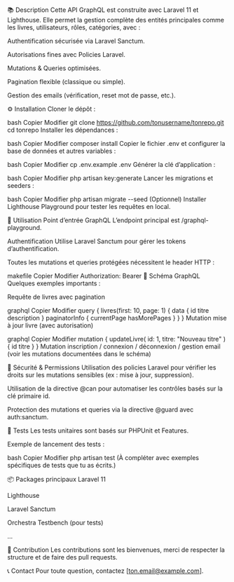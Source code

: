 📚 Description
Cette API GraphQL est construite avec Laravel 11 et Lighthouse. Elle permet la gestion complète des entités principales comme les livres, utilisateurs, rôles, catégories, avec :

Authentification sécurisée via Laravel Sanctum.

Autorisations fines avec Policies Laravel.

Mutations & Queries optimisées.

Pagination flexible (classique ou simple).

Gestion des emails (vérification, reset mot de passe, etc.).

⚙️ Installation
Cloner le dépôt :

bash
Copier
Modifier
git clone https://github.com/tonusername/tonrepo.git
cd tonrepo
Installer les dépendances :

bash
Copier
Modifier
composer install
Copier le fichier .env et configurer la base de données et autres variables :

bash
Copier
Modifier
cp .env.example .env
Générer la clé d’application :

bash
Copier
Modifier
php artisan key:generate
Lancer les migrations et seeders :

bash
Copier
Modifier
php artisan migrate --seed
(Optionnel) Installer Lighthouse Playground pour tester les requêtes en local.

🚀 Utilisation
Point d’entrée GraphQL
L’endpoint principal est /graphql-playground.

Authentification
Utilise Laravel Sanctum pour gérer les tokens d’authentification.

Toutes les mutations et queries protégées nécessitent le header HTTP :

makefile
Copier
Modifier
Authorization: Bearer <token>
📖 Schéma GraphQL
Quelques exemples importants :

Requête de livres avec pagination

graphql
Copier
Modifier
query {
  livres(first: 10, page: 1) {
    data {
      id
      titre
      description
    }
    paginatorInfo {
      currentPage
      hasMorePages
    }
  }
}
Mutation mise à jour livre (avec autorisation)

graphql
Copier
Modifier
mutation {
  updateLivre(
    id: 1,
    titre: "Nouveau titre"
  ) {
    id
    titre
  }
}
Mutation inscription / connexion / déconnexion / gestion email
(voir les mutations documentées dans le schéma)

🔐 Sécurité & Permissions
Utilisation des policies Laravel pour vérifier les droits sur les mutations sensibles (ex : mise à jour, suppression).

Utilisation de la directive @can pour automatiser les contrôles basés sur la clé primaire id.

Protection des mutations et queries via la directive @guard avec auth:sanctum.

🧪 Tests
Les tests unitaires sont basés sur PHPUnit et Features.

Exemple de lancement des tests :

bash
Copier
Modifier
php artisan test
(À compléter avec exemples spécifiques de tests que tu as écrits.)

📦 Packages principaux
Laravel 11

Lighthouse

Laravel Sanctum

Orchestra Testbench (pour tests)

...

🔄 Contribution
Les contributions sont les bienvenues, merci de respecter la structure et de faire des pull requests.

📞 Contact
Pour toute question, contactez [ton.email@example.com].
